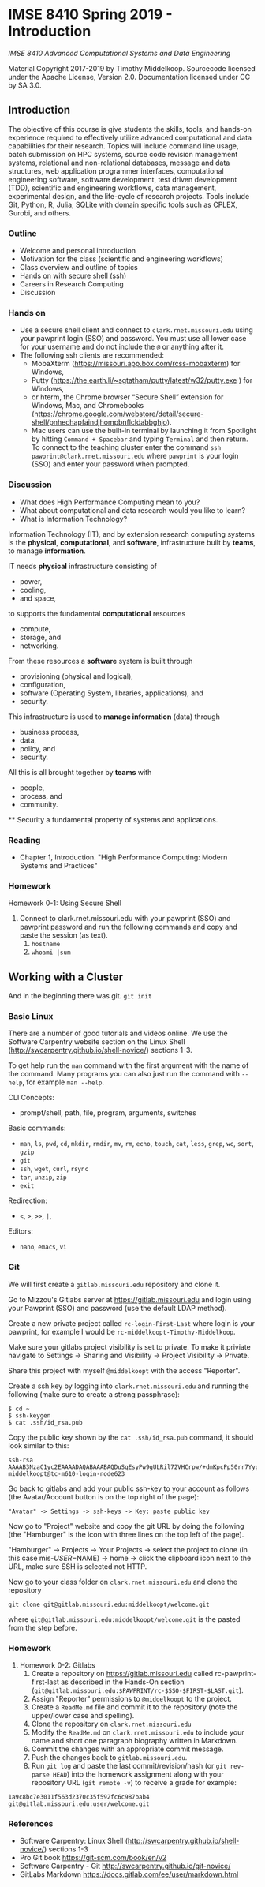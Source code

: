# IMSE 8410 Spring 2019 - Introduction

*IMSE 8410 Advanced Computational Systems and Data Engineering*

Material Copyright 2017-2019 by Timothy Middelkoop. Sourcecode
licensed under the Apache License, Version 2.0. Documentation licensed
under CC by SA 3.0.

## Introduction

The objective of this course is give students the skills, tools, and
hands-on experience required to effectively utilize advanced
computational and data capabilities for their research.  Topics will
include command line usage, batch submission on HPC systems, source
code revision management systems, relational and non-relational
databases, message and data structures, web application programmer
interfaces, computational engineering software, software development,
test driven development (TDD), scientific and engineering workflows,
data management, experimental design, and the life-cycle of research
projects.  Tools include Git, Python, R, Julia, SQLite with domain
specific tools such as CPLEX, Gurobi, and others.

### Outline 
 * Welcome and personal introduction
 * Motivation for the class (scientific and engineering workflows)
 * Class overview and outline of topics
 * Hands on with secure shell (ssh)
 * Careers in Research Computing
 * Discussion

### Hands on
 * Use a secure shell client and connect to `clark.rnet.missouri.edu` using your pawprint login (SSO) and password.  You must use all lower case for your username and do not include the `@` or anything after it.
 * The following ssh clients are recommended: 
   * MobaXterm (https://missouri.app.box.com/rcss-mobaxterm) for Windows, 
   * Putty (https://the.earth.li/~sgtatham/putty/latest/w32/putty.exe ) for Windows, 
   * or hterm, the Chrome browser “Secure Shell” extension for Windows, Mac, and Chromebooks (https://chrome.google.com/webstore/detail/secure-shell/pnhechapfaindjhompbnflcldabbghjo).
   * Mac users can use the built-in terminal by launching it from Spotlight by hitting `Command + Spacebar` and typing `Terminal` and then return.  To connect to the teaching cluster enter the command `ssh pawprint@clark.rnet.missouri.edu` where `pawprint` is your login (SSO) and enter your password when prompted.

### Discussion 
 * What does High Performance Computing mean to you?
 * What about computational and data research would you like to learn?
 * What is Information Technology?

Information Technology (IT), and by extension research computing
systems is the **physical**, **computational**, and **software**,
infrastructure built by **teams**, to manage **information**.

IT needs **physical** infrastructure consisting of
 * power, 
 * cooling,
 * and space,

to supports the fundamental **computational** resources 
 * compute,
 * storage, and
 * networking.

From these resources a **software** system is built through
 * provisioning (physical and logical), 
 * configuration,
 * software (Operating System, libraries, applications), and
 * security.

This infrastructure is used to **manage information** (data) through 
 * business process,
 * data,
 * policy, and
 * security.

All this is all brought together by **teams** with 
 * people,
 * process, and
 * community.

** Security a fundamental property of systems and applications.

### Reading
 * Chapter 1, Introduction. "High Performance Computing: Modern Systems and Practices"
 
### Homework
Homework 0-1: Using Secure Shell
 1. Connect to clark.rnet.missouri.edu with your pawprint (SSO) and pawprint password and run the following commands and copy and paste the session (as text).
    1. `hostname`
    1. `whoami |sum`

## Working with a Cluster

And in the beginning there was git. `git init`

### Basic Linux
There are a number of good tutorials and videos online.  We use the Software Carpentry website section on the Linux Shell (http://swcarpentry.github.io/shell-novice/) sections 1-3.

To get help run the `man` command with the first argument with the name of the command.  Many programs you can also just run the command with `--help`, for example `man --help`.

CLI Concepts:
* prompt/shell, path, file, program, arguments, switches

Basic commands:
* `man`, `ls`, `pwd`, `cd`, `mkdir`, `rmdir`, `mv`, `rm`, `echo`, `touch`, `cat`, `less`, `grep`, `wc`, `sort`, `gzip`
* `git`
* `ssh`, `wget`, `curl`, `rsync`
* `tar`, `unzip`, `zip`
* `exit`

Redirection:
* `<`, `>`, `>>`, `|`, 

Editors:
* `nano`, `emacs`, `vi`


### Git

We will first create a `gitlab.missouri.edu` repository and clone it.

Go to Mizzou's Gitlabs server at https://gitlab.missouri.edu and login using your Pawprint (SSO) and password (use the default LDAP method).

Create a new private project called `rc-login-First-Last` where login is your pawprint, for example I would be `rc-middelkoopt-Timothy-Middelkoop`.

Make sure your gitlabs project visibility is set to private. To make it priviate navigate to Settings -> Sharing and Visibility -> Project Visibility -> Private.

Share this project with myself `@middelkoopt` with the access "Reporter".

Create a ssh key by logging into `clark.rnet.missouri.edu` and running the following (make sure to create a strong passphrase):

```
$ cd ~
$ ssh-keygen
$ cat .ssh/id_rsa.pub
```

Copy the public key shown by the `cat .ssh/id_rsa.pub` command, it should look similar to this:

```
ssh-rsa AAAAB3NzaC1yc2EAAAADAQABAAABAQDuSqEsyPw9gULRil72VHCrpw/+dmKpcPp50rr7YypK95T4US7eiwOqX0VJANKde77MjAy7+rgbjNJDbO6V3VLSJxOlUWS4Vj7wBF1j/u7EUnjdp2mMMHA2zu7sIwbjp+tjt44MYxK1P/RbB1sXwwIOUvxOZjG1uKsO/Xze6GX3l2pxkb+aDiZ+i8JZdnwC9+0ZFwUVBhcXO90IHapz1rppTFO9K1LRJtj/aiSOcD2E0mphLLDD7Z5l9EDK0tijYz/fB2F0lUFlF1isjKAGkW+Uq5CzsMDtfXWG5skaEKMf2ujMDGEenHZ3662tN2XfVc/I6NOGFGZ9QH+jLmV7JhCl middelkoopt@tc-m610-login-node623
```

Go back to gitlabs and add your public ssh-key to your account as follows (the Avatar/Account button is on the top right of the page):

```
"Avatar" -> Settings -> ssh-keys -> Key: paste public key
```

Now go to "Project" website and copy the git URL by doing the following (the "Hamburger" is the icon with three lines on the top left of the page).

"Hamburger" -> Projects -> Your Projects -> select the project to
clone (in this case mis-$USER-$NAME) -> home -> click the clipboard
icon next to the URL, make sure SSH is selected not HTTP.

Now go to your class folder on `clark.rnet.missouri.edu` and clone the repository
```
git clone git@gitlab.missouri.edu:middelkoopt/welcome.git
```
where `git@gitlab.missouri.edu:middelkoopt/welcome.git` is the pasted from the step before.

### Homework

1. Homework 0-2: Gitlabs
   1. Create a repository on https://gitlab.missouri.edu called rc-pawprint-first-last as described in the Hands-On section (`git@gitlab.missouri.edu:$PAWPRINT/rc-$SSO-$FIRST-$LAST.git`).
   2. Assign "Reporter" permissions to `@middelkoopt` to the project.
   3. Create a `ReadMe.md` file and commit it to the repository (note the upper/lower case and spelling).
   4. Clone the repository on `clark.rnet.missouri.edu`
   5. Modify the `ReadMe.md` on `clark.rnet.missouri.edu` to include your name and short one paragraph biography written in Markdown.
   6. Commit the changes with an appropriate commit message.
   7. Push the changes back to `gitlab.missouri.edu`.
   8. Run `git log` and paste the last commit/revision/hash (or `git
     rev-parse HEAD`) into the homework assignment along with your
     repository URL (`git remote -v`) to receive a grade for example:
 ```
1a9c8bc7e3011f563d2370c35f592fc6c987bab4
git@gitlab.missouri.edu:user/welcome.git
 ```

### References
* Software Carpentry: Linux Shell (http://swcarpentry.github.io/shell-novice/) sections 1-3
* Pro Git book https://git-scm.com/book/en/v2
* Software Carpentry - Git http://swcarpentry.github.io/git-novice/
* GitLabs Markdown https://docs.gitlab.com/ee/user/markdown.html

